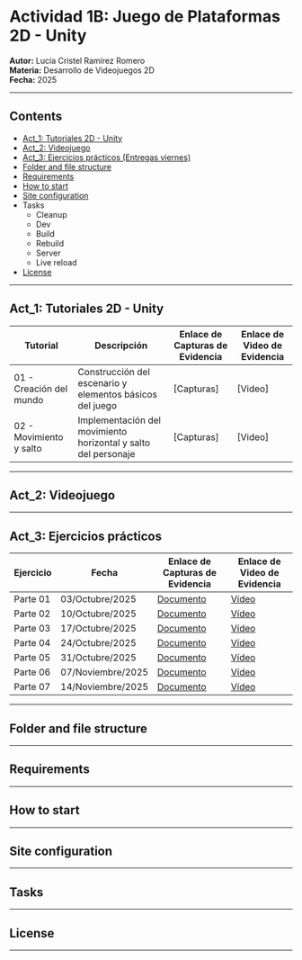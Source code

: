 # Actividad 1B: Juego de Plataformas 2D - Unity

**Autor:** Lucía Cristel Ramírez Romero  
**Materia:** Desarrollo de Videojuegos 2D  
**Fecha:** 2025  

---

## Contents
- [Act_1: Tutoriales 2D - Unity](https://github.com/CristelRR/FirstGame2D/blob/main/README.md#tutoriales-2d---unity)
- [Act_2: Videojuego](https://github.com/CristelRR/FirstGame2D/blob/main/README.md#act_2-videojuego)
- [Act_3: Ejercicios prácticos (Entregas viernes)](https://github.com/CristelRR/FirstGame2D/blob/main/README.md#act_3-ejercicios-pr%C3%A1cticos)
- [Folder and file structure](https://github.com/CristelRR/FirstGame2D/blob/main/README.md#folder-and-file-structure)
- [Requirements](https://github.com/CristelRR/FirstGame2D/blob/main/README.md#requirements)
- [How to start](https://github.com/CristelRR/FirstGame2D/blob/main/README.md#how-to-start)
- [Site configuration](https://github.com/CristelRR/FirstGame2D/blob/main/README.md#site-configuration)
- Tasks
  - Cleanup
  - Dev
  - Build
  - Rebuild
  - Server
  - Live reload
- [License](https://github.com/CristelRR/FirstGame2D/blob/main/README.md#tutoriales-2d---unity)

---

## Act_1: Tutoriales 2D - Unity

| Tutorial | Descripción | Enlace de Capturas de Evidencia | Enlace de Video de Evidencia |
|----------|-------------|---------------------------------|------------------------------|
| 01 - Creación del mundo | Construcción del escenario y elementos básicos del juego | [Capturas] | [Video] |
| 02 - Movimiento y salto | Implementación del movimiento horizontal y salto del personaje | [Capturas] | [Video] |

---

## Act_2: Videojuego

---

## Act_3: Ejercicios prácticos
| Ejercicio | Fecha | Enlace de Capturas de Evidencia | Enlace de Video de Evidencia |
|----------|-------------|---------------------------------|------------------------------|
| Parte 01 | 03/Octubre/2025 | [Documento](https://docs.google.com/document/d/1xjHV094AVDt1sbRRsmInZ2yAa5YXe2rKB0OmhsQEti8/edit?usp=drive_link) | [Vídeo](https://drive.google.com/file/d/1m8jKeXGbJax8dTEbsI7zYo0TzrkNjOWz/view?usp=drive_link) |
| Parte 02 | 10/Octubre/2025 | [Documento](https://docs.google.com/document/d/13VuegO4GtZ20YiDhtbrbrFbaZINwK2Bh1gInNpMG_kY/edit?usp=sharing) | [Vídeo](https://drive.google.com/file/d/1UxW7BE8Z75bhFWvlNiHnRZ998UnXieWR/view?usp=drive_link) |
| Parte 03 | 17/Octubre/2025 | [Documento](https://docs.google.com/document/d/1GZtzuLGFEjOkw9UzDCc8wjMDXmNDyWqzGtvssheaHXc/edit?usp=drive_link) | [Vídeo](https://drive.google.com/file/d/1CHZi9Y-nk-1YhfACOgtg2ShYDKpZ9PBy/view?usp=sharing) |
| Parte 04 | 24/Octubre/2025 | [Documento](https://docs.google.com/document/d/1tDSIw2Yv5ZeEAOt8hJt6tG_7UZA3YVonYx0fhaNtMlE/edit?usp=sharing) | [Vídeo](https://drive.google.com/file/d/1Rf5PnxnYgQVn4ABXBQzhKkNJEpkuZWMp/view?usp=drive_link) |
| Parte 05 | 31/Octubre/2025 | [Documento]() | [Vídeo]() |
| Parte 06 | 07/Noviembre/2025 | [Documento]() | [Vídeo]() |
| Parte 07 | 14/Noviembre/2025 | [Documento]() | [Vídeo]() |

---

## Folder and file structure

---

## Requirements

---

## How to start

---

## Site configuration

---

## Tasks

---

## License

---

